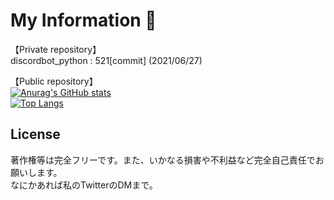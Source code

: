 # My Information 👋

<!--
**BonnetPonta/BonnetPonta** is a ✨ _special_ ✨ repository because its `README.md` (this file) appears on your GitHub profile.

Here are some ideas to get you started:

- 🔭 I’m currently working on ...
- 🌱 I’m currently learning ...
- 👯 I’m looking to collaborate on ...
- 🤔 I’m looking for help with ...
- 💬 Ask me about ...
- 📫 How to reach me: ...
- 😄 Pronouns: ...
- ⚡ Fun fact: ...
-->

【Private repository】  
discordbot_python : 521[commit]  (2021/06/27)  

【Public repository】  
[![Anurag's GitHub stats](https://github-readme-stats.vercel.app/api?username=BonnetPonta&show_icons=true&theme=radical&include_all_commits=true&count_private=true)](https://github.com/anuraghazra/github-readme-stats)  
[![Top Langs](https://github-readme-stats.vercel.app/api/top-langs/?username=BonnetPonta&layout=compact&theme=radical)](https://github.com/anuraghazra/github-readme-stats)  


## License  
著作権等は完全フリーです。また、いかなる損害や不利益など完全自己責任でお願いします。  
なにかあれば私のTwitterのDMまで。  
